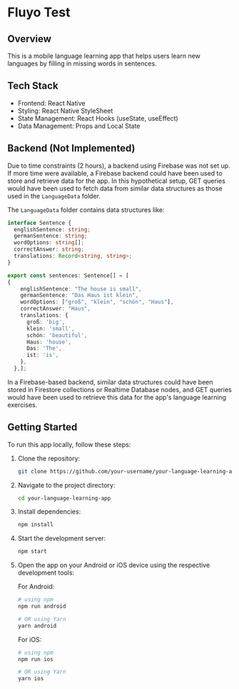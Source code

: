 # Fluyo Test

## Overview

This is a mobile language learning app that helps users learn new languages by filling in missing words in sentences.

## Tech Stack

- Frontend: React Native
- Styling: React Native StyleSheet
- State Management: React Hooks (useState, useEffect)
- Data Management: Props and Local State

## Backend (Not Implemented)

Due to time constraints (2 hours), a backend using Firebase was not set up. If more time were available, a Firebase backend could have been used to store and retrieve data for the app. In this hypothetical setup, GET queries would have been used to fetch data from similar data structures as those used in the `LanguageData` folder.

The `LanguageData` folder contains data structures like:

```typescript
interface Sentence {
  englishSentence: string;
  germanSentence: string;
  wordOptions: string[];
  correctAnswer: string;
  translations: Record<string, string>;
}

export const sentences: Sentence[] = [
{
    englishSentence: "The house is small",
    germanSentence: "Das Haus ist klein",
    wordOptions: ["groß", "klein", "schön", "Haus"],
    correctAnswer: "Haus",
    translations: {
      groß: 'big',
      klein: 'small',
      schön: 'beautiful',
      Haus: 'house',
      Das: 'The',
      ist: 'is',
    },
  },];
```

In a Firebase-based backend, similar data structures could have been stored in Firestore collections or Realtime Database nodes, and GET queries would have been used to retrieve this data for the app's language learning exercises.

## Getting Started

To run this app locally, follow these steps:

1. Clone the repository:

   ```bash
   git clone https://github.com/your-username/your-language-learning-app.git
   ```

2. Navigate to the project directory:

   ```bash
   cd your-language-learning-app
   ```

3. Install dependencies:

   ```bash
   npm install
   ```

4. Start the development server:

   ```bash
   npm start
   ```

5. Open the app on your Android or iOS device using the respective development tools:

   For Android:

   ```bash
   # using npm
   npm run android

   # OR using Yarn
   yarn android
   ```

   For iOS:

   ```bash
   # using npm
   npm run ios

   # OR using Yarn
   yarn ios
   ```

